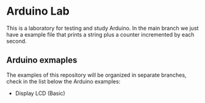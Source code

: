# Arduino Lab
This is a laboratory for testing and study Arduino. In the main branch we just have a example file that prints a string plus a counter incremented by each second.

## Arduino exmaples
The examples of this repository will be organized in separate branches, check in the list below the Arduino examples:

- Display LCD (Basic)
